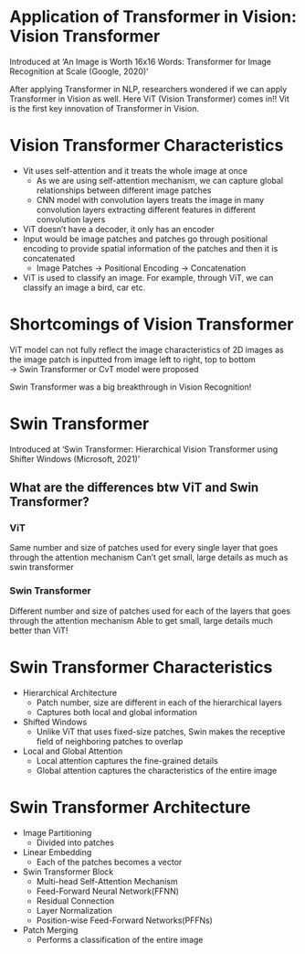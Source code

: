 # Application of Transformer in Vision: Vision Transformer

Introduced at ‘An Image is Worth 16x16 Words: Transformer for Image Recognition at Scale (Google, 2020)’

After applying Transformer in NLP, researchers wondered if we can apply Transformer in Vision as well.
Here ViT (Vision Transformer) comes in!!
Vit is the first key innovation of Transformer in Vision.

# Vision Transformer Characteristics
- Vit uses self-attention and it treats the whole image at once
  - As we are using self-attention mechanism, we can capture global relationships between different image patches
  - CNN model with convolution layers treats the image in many convolution layers extracting different features in different convolution layers
- ViT doesn’t have a decoder, it only has an encoder
- Input would be image patches and patches go through positional encoding to provide spatial information of the patches and then it is concatenated
  - Image Patches -> Positional Encoding -> Concatenation
- ViT is used to classify an image. For example, through ViT, we can classify an image a bird, car etc.

# Shortcomings of Vision Transformer
ViT model can not fully reflect the image characteristics of 2D images as the image patch is inputted from image left to right, top to bottom     
-> Swin Transformer or CvT model were proposed

Swin Transformer was a big breakthrough in Vision Recognition!

# Swin Transformer
Introduced at ‘Swin Transformer: Hierarchical Vision Transformer using Shifter Windows (Microsoft, 2021)’

## What are the differences btw ViT and Swin Transformer?

### ViT
  
Same number and size of patches used for every single layer that goes through the attention mechanism
Can’t get small, large details as much as swin transformer

### Swin Transformer
  
Different number and size of patches used for each of the layers that goes through the attention mechanism
Able to get small, large details much better than ViT!

# Swin Transformer Characteristics
- Hierarchical Architecture
  - Patch number, size are different in each of the hierarchical layers
  - Captures both local and global information
- Shifted Windows
  - Unlike ViT that uses fixed-size patches, Swin makes the receptive field of neighboring patches to overlap
- Local and Global Attention
  - Local attention captures the fine-grained details
  - Global attention captures the characteristics of the entire image
 
# Swin Transformer Architecture
- Image Partitioning
  - Divided into patches
- Linear Embedding
  - Each of the patches becomes a vector
- Swin Transformer Block
  - Multi-head Self-Attention Mechanism
  - Feed-Forward Neural Network(FFNN)
  - Residual Connection
  - Layer Normalization
  - Position-wise Feed-Forward Networks(PFFNs)
- Patch Merging
  - Performs a classification of the entire image










